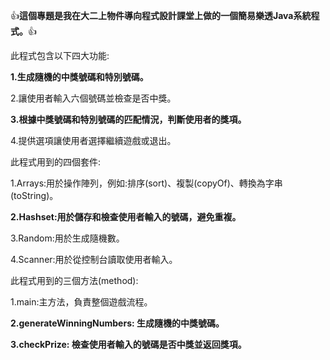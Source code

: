 👍**這個專題是我在大二上物件導向程式設計課堂上做的一個簡易樂透Java系統程式。**👍

此程式包含以下四大功能:

**1.生成隨機的中獎號碼和特別號碼。**

2.讓使用者輸入六個號碼並檢查是否中獎。

**3.根據中獎號碼和特別號碼的匹配情況，判斷使用者的獎項。**

4.提供選項讓使用者選擇繼續遊戲或退出。

此程式用到的四個套件:

1.Arrays:用於操作陣列，例如:排序(sort)、複製(copyOf)、轉換為字串(toString)。

**2.Hashset:用於儲存和檢查使用者輸入的號碼，避免重複。**

3.Random:用於生成隨機數。

4.Scanner:用於從控制台讀取使用者輸入。

此程式用到的三個方法(method):

1.main:主方法，負責整個遊戲流程。

**2.generateWinningNumbers: 生成隨機的中獎號碼。**

**3.checkPrize: 檢查使用者輸入的號碼是否中獎並返回獎項。**

